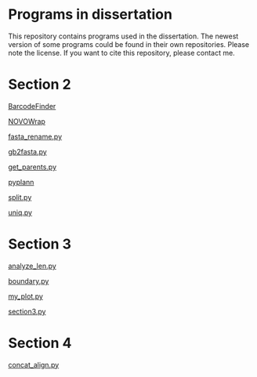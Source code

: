 # Programs in dissertation

This repository contains programs used in the dissertation. The newest version
of some programs could be found in their own repositories. Please note the license. 
If you want to cite this repository, please contact me.

# Section 2

[BarcodeFinder](https://github.com/wpwupingwp/barcodefinder)

[NOVOWrap](https://github.com/wpwupingwp/novowrap)

[fasta_rename.py](https://github.com/wpwupingwp/rename)

[gb2fasta.py](https://github.com/wpwupingwp/rename)

[get_parents.py](https://github.com/wpwupingwp/aa)

[pyplann](https://github.com/wpwupingwp/pyplann)

[split.py](https://github.com/wpwupingwp/python)

[uniq.py](https://github.com/wpwupingwp/rename)

# Section 3

[analyze_len.py](https://github.com/wpwupingwp/python)

[boundary.py](https://github.com/wpwupingwp/phd)

[my_plot.py](https://github.com/wpwupingwp/phd)

[section3.py](https://github.com/wpwupingwp/phd)

# Section 4

[concat_align.py](https://github.com/wpwupingwp/phd)